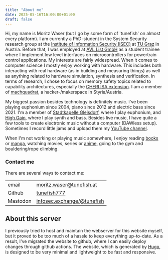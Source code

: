 ```yaml
---
title: "About me"
date: 2025-05-16T16:00:00+01:00
draft: false
---
```

Hi, my name is Moritz Waser (but I go by some form of 'tunefish' on almost every platform).
I am currently a PhD-student in the System Security research group at the [Institute of Information Security (ISEC)](https://www.isec.tugraz.at) at [TU Graz](https://www.tugraz.at) in Austria.
Before that, I was employed at [AVL List GmbH](https://www.avl.com) as a student trainee where I implement low level interfaces on microcontrollers for powertrain control applications.
My interests are fairly widespread.
When it comes to computer science I mostly enjoy working with hardware.
This includes both interacting with real hardware (as in building and measuring things) as well as anything related to hardware simulation, synthesis and verification.
In terms of research, I chose to focus on memory safety topics related to capability architectures, especially the [CHERI ISA extension](https://www.cl.cam.ac.uk/research/security/ctsrd/cheri/).
I am a member of [machquadrat](https://machquadrat.org), a hacker-/makerspace in Styria/Austria.

My biggest passion besides technology is definitely music.
I've been playing euphonium since 2004, piano since 2012 and electric bass since 2021.
I'm a member of [Stadtkapelle Gleisdorf](https://www.stadtkapelle-gleisdorf.at), where I play euphonium, and [High Gain](https://www.instagram.com/highgain_music/), where I play synth and bass.
Besides live music, I have quite a few tools to create electronic music without a computer (DAWless setup).
Sometimes I record little jams and upload them my [YouTube channel](https://www.youtube.com/@tunefish8041).

When I'm not working or playing music somewhere, I enjoy reading [books](https://www.goodreads.com/tunefish) or [manga](https://myanimelist.net/mangalist/tunefish777), watching movies, series or [anime](https://myanimelist.net/animelist/tunefish777), going to the gym and bouldering/rope climbing.

### Contact me
There are several ways to contact me:

|          |                                                                   |
|----------|-------------------------------------------------------------------|
| email    | [moritz.waser@tunefish.at](mailto:moritz.waser@tunefish.at)       |
| Github   | [tunefish777](https://github.com/tunefish777)                     |
| Mastodon | [infosec.exchange/@tunefish](https://infosec.exchange/@tunefish)  |

## About this server
I previously tried to host and maintain the webserver for this website myself, but it proved to be too much of a hassle to keep everything up-to-date.
As a result, I've migrated the website to github, where I can easily deploy changes through github actions.
The website, which is generated by [Hugo](https://gohugo.io), is designed to be very minimal and lightweight to be fast and responsive.
